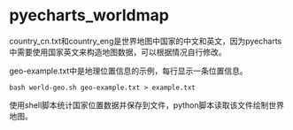 # pyecharts_worldmap

country_cn.txt和country_eng是世界地图中国家的中文和英文，因为pyecharts中需要使用国家英文来构造地图数据，可以根据情况自行修改。

geo-example.txt中是地理位置信息的示例，每行显示一条位置信息。

    bash world-geo.sh geo-example.txt > example.txt
  
使用shell脚本统计国家位置数据并保存到文件，python脚本读取该文件绘制世界地图。
